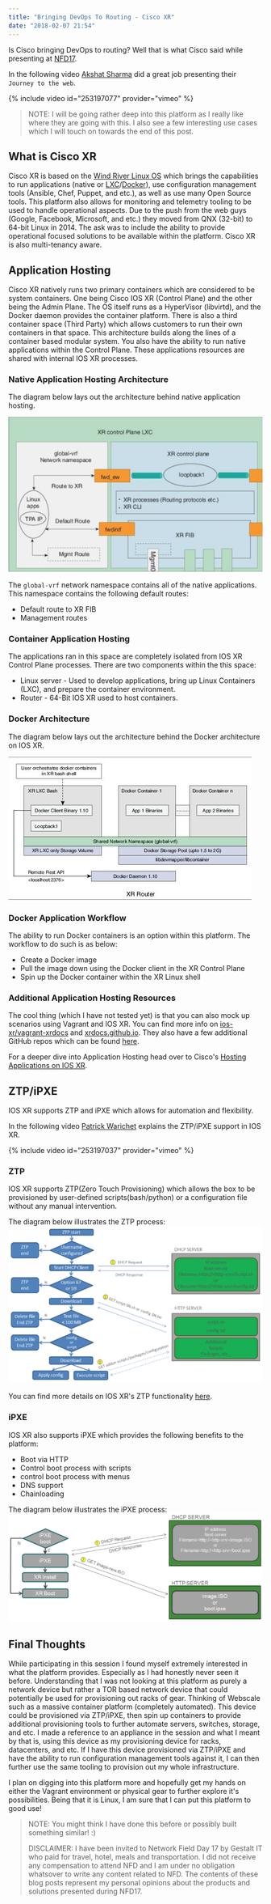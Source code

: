 ```yaml
---
title: "Bringing DevOps To Routing - Cisco XR"
date: "2018-02-07 21:54"
---
```


Is Cisco bringing DevOps to routing? Well that is what Cisco said while
presenting at [NFD17](http://techfieldday.com/event/nfd17/).

In the following video [Akshat Sharma](https://twitter.com/irakshat)
did a great job presenting their `Journey to the web`.

{% include video id="253197077" provider="vimeo" %}

> NOTE: I will be going rather deep into this platform as I really like where
> they are going with this. I also see a few interesting use cases which I will
> touch on towards the end of this post.

## What is Cisco XR

Cisco XR is based on the [Wind River Linux OS](https://www.windriver.com/products/linux/)
which brings the capabilities to run applications (native or [LXC](https://linuxcontainers.org/lxc/introduction/)/[Docker](https://www.docker.com/)), use
configuration management tools (Ansible, Chef, Puppet, and etc.), as well as
use many Open Source tools. This platform also allows for monitoring and
telemetry tooling to be used to handle operational aspects. Due to the push from
the web guys (Google, Facebook, Microsoft, and etc.) they moved from QNX (32-bit)
to 64-bit Linux in 2014. The ask was to include the ability to provide operational
focused solutions to be available within the platform. Cisco XR is also
multi-tenancy aware.

## Application Hosting

Cisco XR natively runs two primary containers which are considered to be system
containers. One being Cisco IOS XR (Control Plane) and the other being the Admin
Plane. The OS itself runs as a HyperVisor (libvirtd), and the Docker daemon
provides the container platform. There is also a third container space
(Third Party) which allows customers to run their own containers in that space.
This architecture builds along the lines of a container based modular system.
You also have the ability to run native applications within the Control Plane.
These applications resources are shared with internal IOS XR processes.

### Native Application Hosting Architecture

The diagram below lays out the architecture behind native application hosting.

![Cisco XR Native Application Hosting Architecture](images/2018/02/cisco-xr-native-application-hosting-architecture.png)

The `global-vrf` network namespace contains all of the native applications. This
namespace contains the following default routes:

-   Default route to XR FIB
-   Management routes

### Container Application Hosting

The applications ran in this space are completely isolated from IOS XR Control
Plane processes. There are two components within the this space:

-   Linux server - Used to develop applications, bring up Linux Containers (LXC),
    and prepare the container environment.
-   Router - 64-Bit IOS XR used to host containers.

### Docker Architecture

The diagram below lays out the architecture behind the Docker architecture on
IOS XR.

![Cisco XR Docker Architecture](images/2018/02/cisco-xr-docker-architecture.png)

### Docker Application Workflow

The ability to run Docker containers is an option within this platform. The
workflow to do such is as below:

-   Create a Docker image
-   Pull the image down using the Docker client in the XR Control Plane
-   Spin up the Docker container within the XR Linux shell

### Additional Application Hosting Resources

The cool thing (which I have not tested yet) is that you can also mock up scenarios
using Vagrant and IOS XR. You can find more info on [ios-xr/vagrant-xrdocs](https://github.com/ios-xr/vagrant-xrdocs)
and [xrdocs.github.io](https://xrdocs.github.io/). They also have a few additional
GitHub repos which can be found [here](https://github.com/ios-xr).

For a deeper dive into Application Hosting head over to Cisco's [Hosting Applications on IOS XR](https://www.cisco.com/c/en/us/td/docs/iosxr/ncs5000/app-hosting/b-application-hosting-configuration-guide-ncs5000/b-application-hosting-configuration-guide-ncs5000_chapter_011.html).

## ZTP/iPXE

IOS XR supports ZTP and iPXE which allows for automation and flexibility.

In the following video [Patrick Warichet](https://twitter.com/pwariche) explains
the ZTP/iPXE support in IOS XR.

{% include video id="253197037" provider="vimeo" %}

### ZTP

IOS XR supports ZTP(Zero Touch Provisioning) which allows the box to be provisioned
by user-defined scripts(bash/python) or a configuration file without any manual
intervention.

The diagram below illustrates the ZTP process:
![Cisco XR ZTP](images/2018/02/cisco-xr-ztp.png)

You can find more details on IOS XR's ZTP functionality [here](https://xrdocs.github.io/software-management/tutorials/2016-08-26-working-with-ztp/).

### iPXE

IOS XR also supports iPXE which provides the following benefits to the platform:

-   Boot via HTTP
-   Control boot process with scripts
-   control boot process with menus
-   DNS support
-   Chainloading

The diagram below illustrates the iPXE process:
![Cisco XR iPXE](images/2018/02/cisco-xr-ipxe.png)

## Final Thoughts

While participating in this session I found myself extremely interested in what
the platform provides. Especially as I had honestly never seen it before.
Understanding that I was not looking at this platform as purely a network device
but rather a TOR based network device that could potentially be used for provisioning
out racks of gear. Thinking of Webscale such as a massive container platform (completely automated).
This device could be provisioned via ZTP/iPXE, then spin up containers to provide
additional provisioning tools to further automate servers, switches, storage, and
etc. I made a reference to an appliance in the session and what I meant by that is,
using this device as my provisioning device for racks, datacenters, and etc. If
I have this device provisioned via ZTP/iPXE and have the ability to run configuration
management tools against it, I can then further use the same tooling to provision
out my whole infrastructure.

I plan on digging into this platform more and hopefully get my hands on either
the Vagrant environment or physical gear to further explore it's possibilities.
Being that it is Linux, I am sure that I can put this platform to good use!

> NOTE: You might think I have done this before or possibly built something similar! :)
>
> DISCLAIMER: I have been invited to Network Field Day 17 by Gestalt IT who
> paid for travel, hotel, meals and transportation. I did not receive
> any compensation to attend NFD and I am under no obligation whatsover
> to write any content related to NFD. The contents of these blog posts
> represent my personal opinions about the products and solutions
> presented during NFD17.

